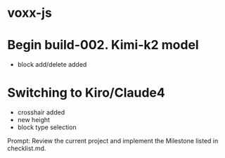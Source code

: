 # voxx-js

# Begin build-002. Kimi-k2 model
- block add/delete added

# Switching to Kiro/Claude4
- crosshair added
- new height
- block type selection

Prompt:
Review the current project and implement the Milestone listed in checklist.md.
